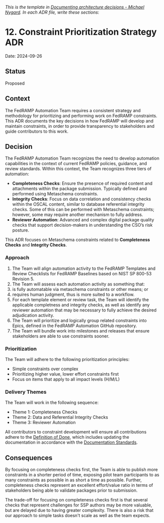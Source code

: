 _This is the template in [Documenting architecture decisions - Michael Nygard](http://thinkrelevance.com/blog/2011/11/15/documenting-architecture-decisions).  In each ADR file, write these sections_:

# 12. Constraint Prioritization Strategy ADR 
Date: 2024-09-26

## Status

Proposed

## Context

The FedRAMP Automation Team requires a consistent strategy and methodology for prioritizing and performing work on FedRAMP constraints. This ADR documents the key decisions in how FedRAMP will develop and maintain constraints, in order to provide transparency to stakeholders and guide contributors to this work.  

## Decision

The FedRAMP Automation Team recognizes the need to develop automation capabilities in the context of current FedRAMP policies, guidance, and review standards. 
Within this context, the Team recognizes three tiers of automation:
- **Completeness Checks**: Ensure the presence of required content and attachments within the package submission. Typically defined and performed using Metaschema constraints.
- **Integrity Checks**: Focus on data correlation and consistency checks within the OSCAL content, similar to database referential integrity checks. Some of this can be performed with Metaschema constraints; however, some may require another mechanism to fully address.
- **Reviewer Automation**: Advanced and complex digital package quality checks that support decision-makers in understanding the CSO’s risk posture.

This ADR focuses on Metaschema constraints related to **Completeness Checks** and **Integrity Checks**.

### Approach

1. The Team will align automation activity to the FedRAMP Templates and Review Checklists for FedRAMP Baselines based on NIST SP 800-53 Revision 5.
1. The Team will assess each automation activity as something that:
  1. is fully automatable via metaschema constraints or other means; or
  1. requires human judgment, thus is more suited to a workflow.
1. For each template element or review task, the Team will identify the applicable completness and integrity checks, as well as identify any reviewer automation that may be necessary to fully achieve the desired adjudication activity.
1. The Team will prioritize and logically group related constraints into Epics, defined in the FedRAMP Automation GitHub repository.
1. The Team will bundle work into milestones and releases that ensure stakeholders are able to use constraints sooner. 

### Prioritization

The Team will adhere to the following prioritization principles:
- Simple constraints over complex 
- Prioritizing higher value, lower effort constraints first
- Focus on items that apply to all impact levels (H/M/L)

### Delivery Themes 

The Team will work in the following sequence:
- Theme 1: Completeness Checks
- Theme 2: Data and Referential Integrity Checks 
- Theme 3: Reviewer Automation

All contributors to constraint development will ensure all contributions adhere to the [Definition of Done](https://github.com/GSA/fedramp-automation/wiki/Constraint-Management#definition-of-done), which includes updating the documentation in accordance with the [Documentation Standards](https://github.com/GSA/fedramp-automation/wiki/Constraint-Management#documentation-standards).

## Consequences

By focusing on completeness checks first, the Team is able to publish more constraints in a shorter period of time, exposing pilot team participants to as many constraints as possible in as short a time as possible. 
Further, completeness checks represent an excellent effort/value ratio in terms of stakeholders being able to validate packages prior to submission.

The trade-off for focusing on completeness checks first is that several checks that represent challenges for SSP authors may be more valuable, but are delayed due to having greater complexity. There is also a risk that our approach to simple tasks doesn't scale as well as the team expects.